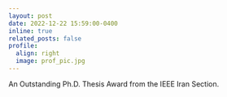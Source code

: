 ```yaml
---
layout: post
date: 2022-12-22 15:59:00-0400
inline: true
related_posts: false
profile:
  align: right
  image: prof_pic.jpg
---
```


 An Outstanding Ph.D. Thesis Award from the IEEE Iran Section.
